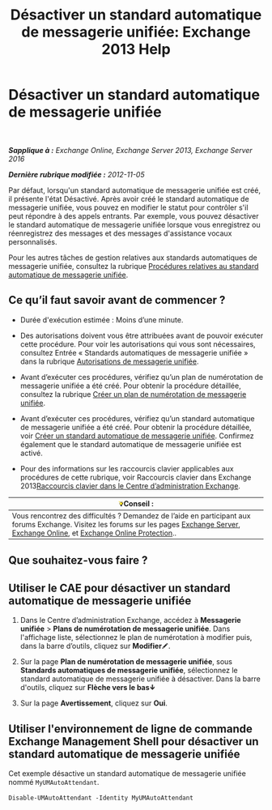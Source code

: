 ﻿---
title: 'Désactiver un standard automatique de messagerie unifiée: Exchange 2013 Help'
TOCTitle: Désactiver un standard automatique de messagerie unifiée
ms:assetid: ad79f374-f68f-430b-8b9c-2c841e1c55ae
ms:mtpsurl: https://technet.microsoft.com/fr-fr/library/Bb124228(v=EXCHG.150)
ms:contentKeyID: 50478861
ms.date: 05/23/2018
mtps_version: v=EXCHG.150
ms.translationtype: MT
---

# Désactiver un standard automatique de messagerie unifiée

 

_**Sapplique à :** Exchange Online, Exchange Server 2013, Exchange Server 2016_

_**Dernière rubrique modifiée :** 2012-11-05_

Par défaut, lorsqu'un standard automatique de messagerie unifiée est créé, il présente l'état Désactivé. Après avoir créé le standard automatique de messagerie unifiée, vous pouvez en modifier le statut pour contrôler s'il peut répondre à des appels entrants. Par exemple, vous pouvez désactiver le standard automatique de messagerie unifiée lorsque vous enregistrez ou réenregistrez des messages et des messages d'assistance vocaux personnalisés.

Pour les autres tâches de gestion relatives aux standards automatiques de messagerie unifiée, consultez la rubrique [Procédures relatives au standard automatique de messagerie unifiée](um-auto-attendant-procedures-exchange-2013-help.md).

## Ce qu’il faut savoir avant de commencer ?

  - Durée d'exécution estimée : Moins d’une minute.

  - Des autorisations doivent vous être attribuées avant de pouvoir exécuter cette procédure. Pour voir les autorisations qui vous sont nécessaires, consultez Entrée « Standards automatiques de messagerie unifiée » dans la rubrique [Autorisations de messagerie unifiée](unified-messaging-permissions-exchange-2013-help.md).

  - Avant d’exécuter ces procédures, vérifiez qu’un plan de numérotation de messagerie unifiée a été créé. Pour obtenir la procédure détaillée, consultez la rubrique [Créer un plan de numérotation de messagerie unifiée](create-a-um-dial-plan-exchange-2013-help.md).

  - Avant d’exécuter ces procédures, vérifiez qu’un standard automatique de messagerie unifiée a été créé. Pour obtenir la procédure détaillée, voir [Créer un standard automatique de messagerie unifiée](create-a-um-auto-attendant-exchange-2013-help.md). Confirmez également que le standard automatique de messagerie unifiée est activé.

  - Pour des informations sur les raccourcis clavier applicables aux procédures de cette rubrique, voir Raccourcis clavier dans Exchange 2013[Raccourcis clavier dans le Centre d’administration Exchange](keyboard-shortcuts-in-the-exchange-admin-center-exchange-online-protection-help.md).

<table>
<thead>
<tr class="header">
<th><img src="images/Bb125224.tip(EXCHG.150).gif" title="Conseil" alt="Conseil" />Conseil :</th>
</tr>
</thead>
<tbody>
<tr class="odd">
<td>Vous rencontrez des difficultés ? Demandez de l’aide en participant aux forums Exchange. Visitez les forums sur les pages <a href="https://go.microsoft.com/fwlink/p/?linkid=60612">Exchange Server</a>, <a href="https://go.microsoft.com/fwlink/p/?linkid=267542">Exchange Online</a>, et <a href="https://go.microsoft.com/fwlink/p/?linkid=285351">Exchange Online Protection</a>..</td>
</tr>
</tbody>
</table>


## Que souhaitez-vous faire ?

## Utiliser le CAE pour désactiver un standard automatique de messagerie unifiée

1.  Dans le Centre d’administration Exchange, accédez à **Messagerie unifiée** \> **Plans de numérotation de messagerie unifiée**. Dans l'affichage liste, sélectionnez le plan de numérotation à modifier puis, dans la barre d’outils, cliquez sur **Modifier**![Icône Modifier](images/Bb124582.6f53ccb2-1f13-4c02-bea0-30690e6ea71d(EXCHG.150).gif "Icône Modifier").

2.  Sur la page **Plan de numérotation de messagerie unifiée**, sous **Standards automatiques de messagerie unifiée**, sélectionnez le standard automatique de messagerie unifiée à désactiver. Dans la barre d'outils, cliquez sur **Flèche vers le bas**![Icône de flèche vers le bas](images/JJ150576.ef5ca57d-a033-457b-bd92-6361877c33d0(EXCHG.150).gif "Icône de flèche vers le bas")

3.  Sur la page **Avertissement**, cliquez sur **Oui**.

## Utiliser l'environnement de ligne de commande Exchange Management Shell pour désactiver un standard automatique de messagerie unifiée

Cet exemple désactive un standard automatique de messagerie unifiée nommé `MyUMAutoAttendant`.

    Disable-UMAutoAttendant -Identity MyUMAutoAttendant

